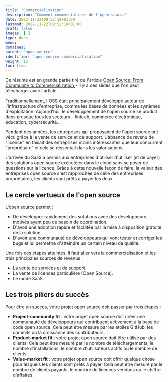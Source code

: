 ```yaml
---
title: "Commercialisation"
description: "Comment commercialiser de l'open source"
date: 2022-11-22T09:52:18+01:00
lastmod: 2022-11-22T09:52:18+01:00
draft: false
images: [ ]
type: docs
menu:
domaines:
parent: "open-source"
identifier: "open-source-commercialisation"
weight: 12
toc: true
---
```


Ce résumé est en grande partie tiré de
l'article [Open Source: From Community to Commercialization
](https://a16z.com/2019/10/04/open-source-from-community-to-commercialization/) - Il y a des slides que l'on peut
télécharger avec l'article.

Traditionnellement, l'OSS était principalement développé autour de l'infrastructure d'entreprise, comme les bases de
données et les systèmes d'exploitation. Aujourd'hui, le développement de l'open source se produit dans presque tous les
secteurs - fintech, commerce électronique, éducation, cybersécurité...

Pendant des années, les entreprises qui proposaient de l'open source ont vécu grâce à la vente de service et de support.
L'absence de revenu de "licence" en faisait des entreprises moins intéressantes que leur concurrent "propriétaire" et
cela se ressentait dans les valorisations.

L'arrivée du SaaS a permis aux entreprises d'utiliser d'utiliser (et de payer) des solutions open source exécutées dans
le cloud sans se poser de questions sur la licence. Grâce à cette nouvelle façon de faire, la valeur des entreprises
open source s'est rapprochée de celle des entreprises propriétaires, les clients sont prêts à payer les deux.

## Le cercle vertueux de l'open source

L'open source permet :

- De développer rapidement des solutions avec des développeurs motivés ayant peu de besoin de coordination.
- D'avoir une adoption rapide et facilitée par la mise à disposition gratuite de la solution.
- D'avoir une communauté de développeurs qui vont tester et corriger les bugs et lui permettre d'atteindre un certain
  niveau de qualité.

Une fois ces étapes atteintes, il faut aller vers la commercialisation et les trois principales sources de revenus :

- La vente de services et de support.
- La vente de licences particulière (Open Source).
- Le mode SaaS.

## Les trois piliers du succès

Pour être un succès, votre projet open source doit passer par trois étapes :

- **Project-community fit** : votre projet open source doit créer une communauté de développeurs qui contribuent
  activement à la base de code open source. Cela peut être mesuré par les étoiles GitHub, les commits ou la croissance
  des contributeurs.
- **Product-market fit** : votre projet open source doit être utilisé par des clients. Cela peut être mesuré par le
  nombre de téléchargements, le nombre d'installations, le nombre d'utilisateurs actifs ou le nombre de clients.
- **Value-market fit** : votre projet open source doit offrir quelque chose pour lesquels les clients sont prêts à
  payer. Cela peut être mesuré par le nombre de clients payants, le nombre de licences vendues ou le chiffre d'affaires.

